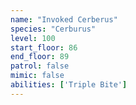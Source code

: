 ```yaml
---
name: "Invoked Cerberus"
species: "Cerburus"
level: 100
start_floor: 86
end_floor: 89
patrol: false
mimic: false
abilities: ['Triple Bite']
---
```

